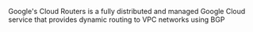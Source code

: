 Google's Cloud Routers is a fully distributed and managed Google Cloud service that provides dynamic routing to VPC networks using BGP
